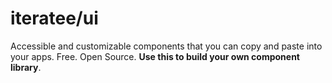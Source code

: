 # iteratee/ui

Accessible and customizable components that you can copy and paste into your apps. Free. Open Source. **Use this to build your own component library**.